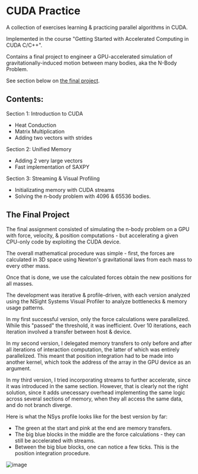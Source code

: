 # CUDA Practice

A collection of exercises learning & practicing parallel algorithms in CUDA.

Implemented in the course "Getting Started with Accelerated Computing in CUDA C/C++".

Contains a final project to engineer a GPU-accelerated simulation of gravitationally-induced motion between many bodies, aka the N-Body Problem.

See section below on [the final project](#the-final-project).

## Contents:

Section 1: Introduction to CUDA
- Heat Conduction
- Matrix Multiplication
- Adding two vectors with strides

Section 2: Unified Memory
- Adding 2 very large vectors
- Fast implementation of SAXPY

Section 3: Streaming & Visual Profiling
- Initializating memory with CUDA streams
- Solving the n-body problem with 4096 & 65536 bodies.

## The Final Project

The final assignment consisted of simulating the n-body problem on a GPU with force, velocity, & position computations - but accelerating a given CPU-only code by exploiting the CUDA device.

The overall mathematical procedure was simple - first, the forces are calculated in 3D space using Newton's gravitational laws from each mass to every other mass. 

Once that is done, we use the calculated forces obtain the new positions for all masses. 

The development was iterative & profile-driven, with each version analyzed using the NSight Systems Visual Profiler to analyze bottlenecks & memory usage patterns.

In my first successful version, only the force calculations were parallelized. While this "passed" the threshold, it was inefficient. Over 10 iterations, each iteration involved a transfer between host & device.

In my second version, I delegated memory transfers to only before and after all iterations of interaction computation, the latter of which was entirely parallelized. This meant that position integration had to be made into another kernel, which took the address of the array in the GPU device as an argument.

In my third version, I tried incorporating streams to further accelerate, since it was introduced in the same section. However, that is clearly not the right solution, since it adds unecessary overhead implementing the same logic across several sections of memory, when they all access the same data, and do not branch diverge.

Here is what the NSys profile looks like for the best version by far:
- The green at the start and pink at the end are memory transfers.
- The big blue blocks in the middle are the force calculations - they can still be accelerated with streams.
- Between the big blue blocks, one can notice a few ticks. This is the position integration procedure. 

![image](https://github.com/user-attachments/assets/804c3d50-5cb5-47e2-b913-24e233d151a9)

